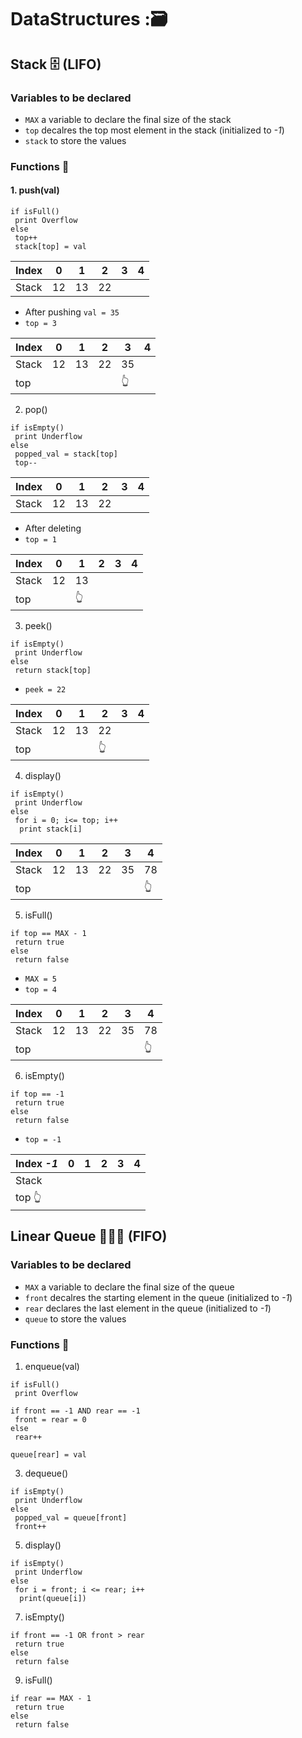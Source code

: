 # DataStructures :🗃️
 
## Stack 🗄️ (LIFO)
### Variables to be declared
- `MAX`  a variable to declare the final size of the stack
- `top` decalres the top most element in the stack (initialized to  _-1_)
- `stack` to store the values

### Functions 🥳
#### 1. push(val)
```
if isFull()
 print Overflow
else 
 top++
 stack[top] = val
```

|Index|0|1|2|3|4|
|---|---|---|---|---|---|
|Stack|12|13|22|

- After pushing `val = 35`
- `top = 3`

|Index|0|1|2|3|4|
|---|---|---|---|---|---|
|Stack|12|13|22|35|
|top||||:point_up_2:|

2. pop()
```
if isEmpty()
 print Underflow
else 
 popped_val = stack[top]
 top--		
```

|Index|0|1|2|3|4|
|---|---|---|---|---|---|
|Stack|12|13|22|

- After deleting
- `top = 1`

|Index|0|1|2|3|4|
|---|---|---|---|---|---|
|Stack|12|13|
|top||:point_up_2:|

3. peek()
```
if isEmpty()
 print Underflow
else 
 return stack[top]
```

- `peek = 22`

|Index|0|1|2|3|4|
|---|---|---|---|---|---|
|Stack|12|13|22|
|top|||:point_up_2:|

4. display()
```
if isEmpty()
 print Underflow
else 
 for i = 0; i<= top; i++
  print stack[i]
```

|Index|0|1|2|3|4|
|---|---|---|---|---|---|
|Stack|12|13|22|35|78|
|top|||||:point_up_2:|

5. isFull()
```
if top == MAX - 1
 return true
else 
 return false
```

- `MAX = 5`
- `top = 4`

|Index|0|1|2|3|4|
|---|---|---|---|---|---|
|Stack|12|13|22|35|78|
|top|||||:point_up_2:|

6. isEmpty()
```
if top == -1
 return true
else 
 return false
```

- `top = -1`

|Index _-1_|0|1|2|3|4|
|---|---|---|---|---|---|
|Stack||||||
|top :point_up_2:||||||

## Linear Queue 🧑‍🤝‍🧑 (FIFO)
### Variables to be declared
- `MAX`  a variable to declare the final size of the queue
- `front` decalres the starting element in the queue (initialized to  _-1_)
- `rear` declares the last element in the queue (initialized to  _-1_)
- `queue` to store the values

### Functions 🥳
1. enqueue(val)
```
if isFull()
 print Overflow
 
if front == -1 AND rear == -1
 front = rear = 0
else 
 rear++

queue[rear] = val
```
3. dequeue()
```
if isEmpty()
 print Underflow
else 
 popped_val = queue[front]
 front++
```
5. display()
```
if isEmpty()
 print Underflow
else
 for i = front; i <= rear; i++
  print(queue[i])  
```
7. isEmpty()
```
if front == -1 OR front > rear
 return true
else
 return false
```
9. isFull()
```
if rear == MAX - 1
 return true
else 
 return false
```

